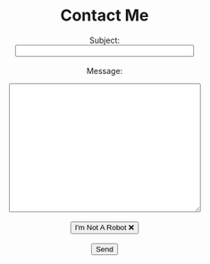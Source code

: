 # Contact Me

Subject:
<br>
<input id="subject" style="width: 320px" required>
<br>
<br>
Message: 
<br>
<textarea id="body" rows="15" cols="40" style="resize: vertical"></textarea>
<br>
<br>
<button id="notARobotElement" onclick="imNotARobot()">I'm Not A Robot ❌</button>
<br>
<br>
<button onclick="sendEmail()">Send</button>
<br>
<br>
<div id="message"></div>
<script>
  let notARobot = false;
  function sendEmail () {
    let messageElement = document.getElementById("message");
    let subject = document.getElementById("subject").value;
    let body = document.getElementById("body").value;
    let a1 = 'mai'; 
    let a3 = 'lto:'; 
    let a2 = 'zac'; 
    let a6 = 'h@aggelous.';
    let a10 = 'com?subject='; 
    let a4 = '&body=';
    if (notARobot) {
      window.open(a1 + a3 + a2 + a6 + a10 + subject + a4 + body);
      messageElement.innerHTML = "Sent Message!";
    }
    else {
      messageElement.innerHTML = "BOT DETECTED; SEND FAILED";
    }
  }
  function imNotARobot() {
    let notARobotElement = document.getElementById("notARobotElement");
    if (!notARobot) {
      notARobot = true;
      notARobotElement.innerText = "I'm Not A Robot ✅";
    }
    else {
      notARobot = false;
      notARobotElement.innerText = "I'm Not A Robot ❌"
    }
  }
</script>
<style>
  * {
    text-align: center;
    align: center;
  }
</style>
